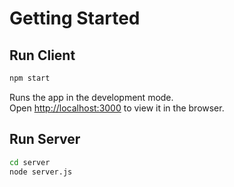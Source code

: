 # Getting Started

## Run Client

```bash
npm start
```

Runs the app in the development mode.\
Open [http://localhost:3000](http://localhost:3000) to view it in the browser.

## Run Server

```bash
cd server
node server.js
```